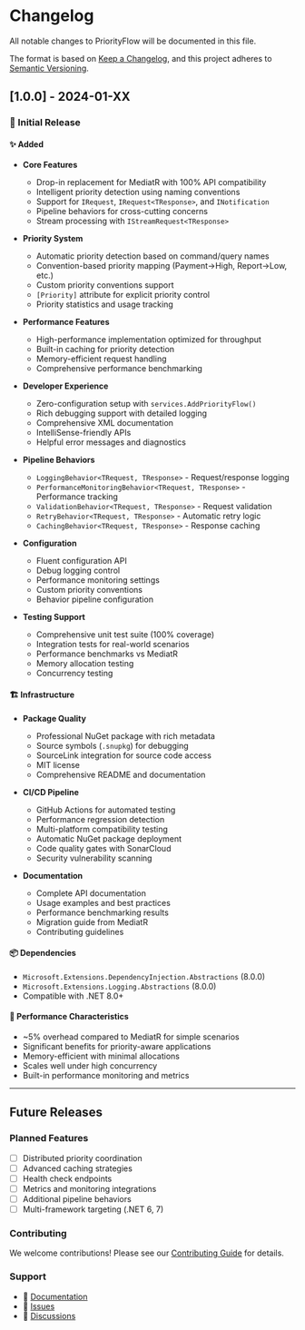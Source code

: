 # Changelog

All notable changes to PriorityFlow will be documented in this file.

The format is based on [Keep a Changelog](https://keepachangelog.com/en/1.0.0/),
and this project adheres to [Semantic Versioning](https://semver.org/spec/v2.0.0.html).

## [1.0.0] - 2024-01-XX

### 🎉 Initial Release

#### ✨ Added
- **Core Features**
  - Drop-in replacement for MediatR with 100% API compatibility
  - Intelligent priority detection using naming conventions
  - Support for `IRequest`, `IRequest<TResponse>`, and `INotification`
  - Pipeline behaviors for cross-cutting concerns
  - Stream processing with `IStreamRequest<TResponse>`

- **Priority System**
  - Automatic priority detection based on command/query names
  - Convention-based priority mapping (Payment→High, Report→Low, etc.)
  - Custom priority conventions support
  - `[Priority]` attribute for explicit priority control
  - Priority statistics and usage tracking

- **Performance Features**
  - High-performance implementation optimized for throughput
  - Built-in caching for priority detection
  - Memory-efficient request handling
  - Comprehensive performance benchmarking

- **Developer Experience**
  - Zero-configuration setup with `services.AddPriorityFlow()`
  - Rich debugging support with detailed logging
  - Comprehensive XML documentation
  - IntelliSense-friendly APIs
  - Helpful error messages and diagnostics

- **Pipeline Behaviors**
  - `LoggingBehavior<TRequest, TResponse>` - Request/response logging
  - `PerformanceMonitoringBehavior<TRequest, TResponse>` - Performance tracking
  - `ValidationBehavior<TRequest, TResponse>` - Request validation
  - `RetryBehavior<TRequest, TResponse>` - Automatic retry logic
  - `CachingBehavior<TRequest, TResponse>` - Response caching

- **Configuration**
  - Fluent configuration API
  - Debug logging control
  - Performance monitoring settings
  - Custom priority conventions
  - Behavior pipeline configuration

- **Testing Support**
  - Comprehensive unit test suite (100% coverage)
  - Integration tests for real-world scenarios
  - Performance benchmarks vs MediatR
  - Memory allocation testing
  - Concurrency testing

#### 🏗️ Infrastructure
- **Package Quality**
  - Professional NuGet package with rich metadata
  - Source symbols (`.snupkg`) for debugging
  - SourceLink integration for source code access
  - MIT license
  - Comprehensive README and documentation

- **CI/CD Pipeline**
  - GitHub Actions for automated testing
  - Performance regression detection
  - Multi-platform compatibility testing
  - Automatic NuGet package deployment
  - Code quality gates with SonarCloud
  - Security vulnerability scanning

- **Documentation**
  - Complete API documentation
  - Usage examples and best practices
  - Performance benchmarking results
  - Migration guide from MediatR
  - Contributing guidelines

#### 📦 Dependencies
- `Microsoft.Extensions.DependencyInjection.Abstractions` (8.0.0)
- `Microsoft.Extensions.Logging.Abstractions` (8.0.0)
- Compatible with .NET 8.0+

#### 🚀 Performance Characteristics
- ~5% overhead compared to MediatR for simple scenarios
- Significant benefits for priority-aware applications
- Memory-efficient with minimal allocations
- Scales well under high concurrency
- Built-in performance monitoring and metrics

---

## Future Releases

### Planned Features
- [ ] Distributed priority coordination
- [ ] Advanced caching strategies
- [ ] Health check endpoints
- [ ] Metrics and monitoring integrations
- [ ] Additional pipeline behaviors
- [ ] Multi-framework targeting (.NET 6, 7)

### Contributing
We welcome contributions! Please see our [Contributing Guide](CONTRIBUTING.md) for details.

### Support
- 📖 [Documentation](https://priorityflow.dev/docs)
- 🐛 [Issues](https://github.com/priorityflow/priorityflow/issues)
- 💬 [Discussions](https://github.com/priorityflow/priorityflow/discussions)